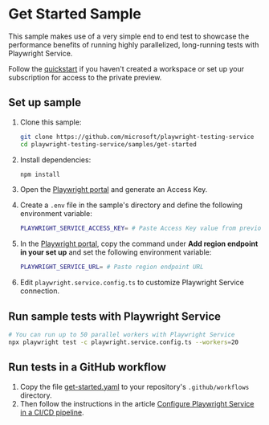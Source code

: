# Get Started Sample 

This sample makes use of a very simple end to end test to showcase the performance benefits of running highly parallelized, long-running tests with Playwright Service. 

Follow the [quickstart](../../docs/quickstart.md) if you haven't created a workspace or set up your subscription for access to the private preview.

## Set up sample
1. Clone this sample:
    ```bash
    git clone https://github.com/microsoft/playwright-testing-service
    cd playwright-testing-service/samples/get-started
    ```

1. Install dependencies:
    ```bash
    npm install
    ```

1. Open the [Playwright portal](https://aka.ms/mpt/portal) and generate an Access Key.
1. Create a `.env` file in the sample's directory and define the following environment variable:
    ```bash
    PLAYWRIGHT_SERVICE_ACCESS_KEY= # Paste Access Key value from previous step
    ```
1. In the [Playwright portal](https://aka.ms/mpt/portal), copy the command under **Add region endpoint in your set up** and set the following environment variable:
    ```bash
    PLAYWRIGHT_SERVICE_URL= # Paste region endpoint URL
    ```

1. Edit `playwright.service.config.ts` to customize Playwright Service connection.

## Run sample tests with Playwright Service

```bash
# You can run up to 50 parallel workers with Playwright Service
npx playwright test -c playwright.service.config.ts --workers=20
```

## Run tests in a GitHub workflow
1. Copy the file [get-started.yaml](.github/workflows/get-started.yml) to your repository's `.github/workflows` directory. 
1. Then follow the instructions in the article [Configure Playwright Service in a CI/CD pipeline](../../docs/configure-tests-with-ci-cd-pipeline.md).
